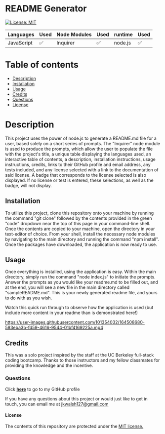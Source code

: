 # README Generator

[![License: MIT](https://img.shields.io/badge/License-MIT-yellow.svg)](https://opensource.org/licenses/MIT)

|   Languages   | Used      |  Node Modules   | Used      |   runtime   | Used      |
| ----------- | ----------- | ----------- | ----------- | ----------- | ----------- |
| JavaScript        |   ✅        | Inquirer      |   ✅        | node.js     |   ✅        |

# Table of contents
* [Description](#description)
* [Installation](#installation)
* [Usage](#usage)
* [Credits](#credits)
* [Questions](#questions)
* [License](#license)

# Description
This project uses the power of node.js to generate a README.md file for a user, based solely on a short series of prompts. The "Inquirer" node module is used to produce the prompts, which allow the user to populate the file with the project's title, a unique table displaying the languages used, an interactive table of contents, a description, installation instructions, usage instructions, credits, links to their GitHub profile and email address, any tests included, and any license selected with a link to the documentation of said license. A badge that corresponds to the license selected is also displayed. If no license or test is entered, these selections, as well as the badge, will not display.

## Installation
To utilize this project, clone this repository onto your machine by running the command "git clone" followed by the contents provided in the green "code" dropdown near the top of this page in your command-line shell. Once the contents are copied to your machine, open the directory in your text-editor of choice. From your shell, install the necessary node modules by navigating to the main directory and running the command "npm install". Once the packages have downloaded, the application is now ready to use.

## Usage
Once everything is installed, using the application is easy. Within the main directory, simply run the command "node index.js" to initiate the prompts. Answer the prompts as you would like your readme.md to be filled out, and at the end, you will see a new file in the main directory called "sampleREADME.md". This is your newly generated readme file, and yours to do with as you wish.

Watch this quick run through to observe how the application is used (but include more content in your readme than is demonstrated here!)

https://user-images.githubusercontent.com/101354032/164508680-583eba3b-fd59-4616-9544-01bf4169225a.mp4

## Credits
This was a solo project inspired by the staff at the UC Berkeley full-stack coding bootcamp. Thanks to those instructors and my fellow classmates for providing the knowledge and the incentive. 

### Questions
Click <a href="https://github.com/jkwalsh127" target="_blank">**here**<a> to go to my GitHub profile

If you have any questions about this project or would just like to get in touch, you can email me at <a href="mailto:jkwalsh127@gmail.com" target="_blank">jkwalsh127@gmail.com</a>

#### License
The contents of this repository are protected under the <a href="https://opensource.org/licenses/MIT">MIT license.</a>
